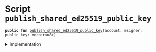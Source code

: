 
<a name="publish_shared_ed25519_public_key"></a>

# Script `publish_shared_ed25519_public_key`






<pre><code><b>public</b> <b>fun</b> <a href="publish_shared_ed25519_public_key.md#publish_shared_ed25519_public_key">publish_shared_ed25519_public_key</a>(account: &signer, public_key: vector&lt;u8&gt;)
</code></pre>



<details>
<summary>Implementation</summary>


<pre><code><b>fun</b> <a href="publish_shared_ed25519_public_key.md#publish_shared_ed25519_public_key">publish_shared_ed25519_public_key</a>(account: &signer,public_key: vector&lt;u8&gt;) {
    <a href="../../modules/doc/SharedEd25519PublicKey.md#0x1_SharedEd25519PublicKey_publish">SharedEd25519PublicKey::publish</a>(account, public_key)
}
</code></pre>



</details>
